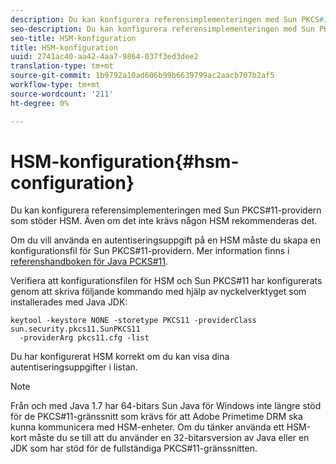 ```yaml
---
description: Du kan konfigurera referensimplementeringen med Sun PKCS#11-providern som stöder HSM. Även om det inte krävs någon HSM rekommenderas det.
seo-description: Du kan konfigurera referensimplementeringen med Sun PKCS#11-providern som stöder HSM. Även om det inte krävs någon HSM rekommenderas det.
seo-title: HSM-konfiguration
title: HSM-konfiguration
uuid: 2741ac40-aa42-4aa7-9864-037f3ed3dee2
translation-type: tm+mt
source-git-commit: 1b9792a10ad606b99b6639799ac2aacb707b2af5
workflow-type: tm+mt
source-wordcount: '211'
ht-degree: 0%

---
```



# HSM-konfiguration{#hsm-configuration}

Du kan konfigurera referensimplementeringen med Sun PKCS#11-providern som stöder HSM. Även om det inte krävs någon HSM rekommenderas det.

Om du vill använda en autentiseringsuppgift på en HSM måste du skapa en konfigurationsfil för Sun PKCS#11-providern. Mer information finns i [referenshandboken för Java PCKS#11](https://docs.oracle.com/javase/1.5.0/docs/guide/security/p11guide.html).

Verifiera att konfigurationsfilen för HSM och Sun PKCS#11 har konfigurerats genom att skriva följande kommando med hjälp av nyckelverktyget som installerades med Java JDK:

```
keytool -keystore NONE -storetype PKCS11 -providerClass sun.security.pkcs11.SunPKCS11 
  -providerArg pkcs11.cfg -list
```

Du har konfigurerat HSM korrekt om du kan visa dina autentiseringsuppgifter i listan.

>[!NOTE]
>
>Från och med Java 1.7 har 64-bitars Sun Java för Windows inte längre stöd för de PKCS#11-gränssnitt som krävs för att Adobe Primetime DRM ska kunna kommunicera med HSM-enheter. Om du tänker använda ett HSM-kort måste du se till att du använder en 32-bitarsversion av Java eller en JDK som har stöd för de fullständiga PKCS#11-gränssnitten.

